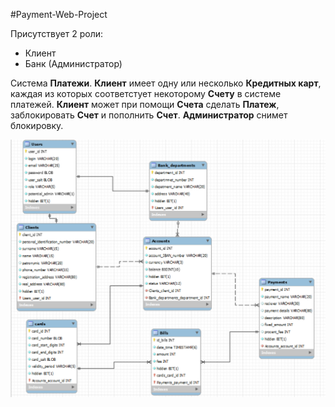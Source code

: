 #Payment-Web-Project

Присутствует 2 роли:
- Клиент
- Банк (Администратор)

Система **Платежи**. **Клиент** имеет одну или несколько **Кредитных карт**, каждая из которых соответстует некоторому **Счету** в системе платежей. **Клиент** может при помощи **Счета** сделать **Платеж**, заблокировать **Счет** и пополнить **Счет**. **Администратор** снимет блокировку.

![Схема БД](Database/databaseImage.png)
